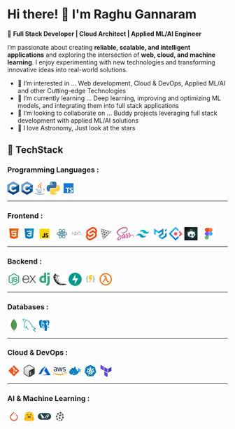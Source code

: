 # Hi there! 👋 I'm Raghu Gannaram

🌌 **Full Stack Developer | Cloud Architect | Applied ML/AI Engineer**

I’m passionate about creating **reliable, scalable, and intelligent applications** and exploring the intersection of **web, cloud, and machine learning**. I enjoy experimenting with new technologies and transforming innovative ideas into real-world solutions.

-   👀 I’m interested in ... Web development, Cloud & DevOps, Applied ML/AI and other Cutting-edge Technologies
-   🌱 I’m currently learning ... Deep learning, improving and optimizing ML models, and integrating them into full stack applications
-   💞️ I’m looking to collaborate on ... Buddy projects leveraging full stack development with applied ML/AI solutions
-   🔭 I love Astronomy, Just look at the stars

## 🔧 TechStack

### Programming Languages :

<img align="left" alt="C" style="height:30px; margin-right:5px" src="./assets/c.png" />
<img align="left" alt="C++" style="height:30px; margin-right:5px" src="./assets/cpp.png" />
<img align="left" alt="Java" style="height:30px; margin-right:5px" src="./assets/java.png" />
<img align="left" alt="Python" style="height:30px; margin-right:5px" src="./assets/python.webp" />
<img align="left" alt="TypeScript" style="height:30px; margin-right:5px" src="./assets/typescript.png" />
<br clear="left" />

---

### Frontend :

<img align="left" alt="HTML5" style="height:30px; margin-right:5px" src="./assets/html.png" />
<img align="left" alt="CSS3" style="height:30px; margin-right:5px" src="./assets/css.png" />
<img align="left" alt="JavaScript" style="height:30px; margin-right:10px" src="./assets/javascript.png" />

<img align="left" alt="ReactJS" style="height:30px; margin-right:5px" src="./assets/reactjs.png" />
<img align="left" alt="NextJS" style="height:30px; margin-right:5px" src="./assets/nextjs.png" />
<img align="left" alt="SvelteKit" style="height:30px; margin-right:5px" src="./assets/sveltekit.png" />
<img align="left" alt="Three.js" style="height:30px; margin-right:10px" src="./assets/threejs.png" />

<img align="left" alt="Sass" style="height:30px; margin-right:5px" src="./assets/sass.png" />
<img align="left" alt="Tailwind CSS" style="height:30px; margin-right:10px" src="./assets/tailwind.png" />

<img align="left" alt="Material UI" style="height:30px; margin-right:5px" src="./assets/materialui.png" />
<img align="left" alt="Ant Design" style="height:30px; margin-right:5px" src="./assets/antdesign.png" />
<img align="left" alt="Skeleton" style="height:30px; margin-right:10px" src="./assets/skeleton.png" />

<img align="left" alt="Figma" style="height:30px; margin-right:5px" src="./assets/figma.png" />
<br clear="left" />

---

### Backend :

<img align="left" alt="NodeJS" style="height:30px; margin-right:5px" src="./assets/nodejs.png" />
<img align="left" alt="ExpressJS" style="height:30px; margin-right:5px" src="./assets/expressjs.svg" />
<img align="left" alt="Django" style="height:30px; margin-right:5px" src="./assets/django.webp" />
<img align="left" alt="Flask" style="height:30px; margin-right:5px" src="./assets/flask.png" />
<img align="left" alt="FastAPI" style="height:30px; margin-right:5px" src="./assets/fastapi.svg" />
<img align="left" alt="Azure Functions" style="height:30px; margin-right:5px" src="./assets/azureFunctions.png" />
<img align="left" alt="AWS Lambda" style="height:30px; margin-right:5px" src="./assets/awsLambda.png" />
<br clear="left" />

---

### Databases :

<img align="left" alt="MongoDB" style="height:30px; margin-right:5px" src="./assets/mongodb.png" />
<img align="left" alt="MySQL" style="height:30px; margin-right:5px" src="./assets/mysql.png" />
<img align="left" alt="PostgreSQL" style="height:30px; margin-right:5px" src="./assets/postgresql.png" />
<br clear="left" />

---

### Cloud & DevOps :

<img align="left" alt="Git" style="width:30px; margin-right:5px" src="./assets/git.png" />
<img align="left" alt="Bash" style="width:30px; margin-right:5px" src="./assets/bash.png" />
<img align="left" alt="Azure" style="width:30px; margin-right:5px" src="./assets/azure.png" />
<img align="left" alt="AWS" style="width:30px; margin-right:5px" src="./assets/aws.png" />
<img align="left" alt="Docker" style="width:30px; margin-right:5px" src="./assets/docker.png" />
<img align="left" alt="Kubernetes" style="width:30px; margin-right:5px" src="./assets/kubernetes.png" />
<img align="left" alt="Terraform" style="width:30px; margin-right:5px" src="./assets/terraform.png" />
<br clear="left" />

---

### AI & Machine Learning :

<img align="left" alt="PyTorch" style="height:30px; margin-right:5px" src="./assets/pytorch.png" />
<img align="left" alt="Hugging Face" style="height:30px; margin-right:5px" src="./assets/huggingface.svg" />
<img align="left" alt="LangChain" style="height:30px; margin-right:5px" src="./assets/langchain.png" />
<img align="left" alt="Pinecone" style="height:30px; margin-right:5px" src="./assets/pinecone.png" />

<br clear="left" />

<!-- ## 🎓 Certifications

-   🏅 Microsoft Certified Azure Fundamentals (AZ-900)
-   🏅 Microsoft Certified Artificial Intelligence (AI-900)
-   🏅 Microsoft Certified Security, Compliance, and Identity (SC-900)
-   🏅 Microsoft Certified Data Platform (DP-900)
-   🏅 Microsoft Certified Power Platform (PL-900)
-   🏅 Microsoft Certified Azure Administrator (AZ-104)
-   🏅 Qualys Certified Web Application Scanning Specialist
-   🏅 Wix Certified Accessibility Specialist -->

<!-- ## 📫 Let's Connect



<div style="display:flex">
<a href="https://twitter.com/steve_1729" target="_blank" style="text-decoration:none; margin-right:20px">
  <img src="./assets/twitter.png" alt="Twitter" width="30" height="30" style="margin-right:5px;">
</a>

<a href="https://www.linkedin.com/in/raghugannaram/" target="_blank" style="text-decoration:none; margin-right:20px">
  <img src="./assets/linkedin.png" alt="LinkedIn" width="30" height="30" style="margin-right:5px;">
</a>

<a href="https://leetcode.com/NeoTheMatrixCoder/" target="_blank" style="text-decoration:none; margin-right:20px">
  <img src="./assets/leetcode.png" alt="Leetcode" width="30" height="30" style="margin-right:5px;">
</a>

<a href="https://raghugannaram.com" target="_blank" style="text-decoration:none; margin-right:20px">
  <img src="./assets/internet.png" alt="Portfolio" width="30" height="30" style="margin-right:5px;">
</a>
</div> -->
